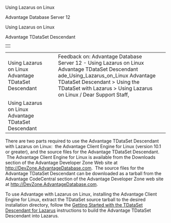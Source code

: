 Using Lazarus on Linux




Advantage Database Server 12  

Using Lazarus on Linux

Advantage TDataSet Descendant

|  |
| --- |
|  |

|  |  |  |  |  |
| --- | --- | --- | --- | --- |
| Using Lazarus on Linux  Advantage TDataSet Descendant |  |  | Feedback on: Advantage Database Server 12 - Using Lazarus on Linux Advantage TDataSet Descendant ade\_Using\_Lazarus\_on\_Linux Advantage TDataSet Descendant > Using the TDataSet with Lazarus > Using Lazarus on Linux / Dear Support Staff, |  |
| Using Lazarus on Linux  Advantage TDataSet Descendant |  |  |  |  |

There are two parts required to use the Advantage TDataSet Descendant with Lazarus on Linux:  the Advantage Client Engine for Linux (version 10.1 or greater), and the source files for the Advantage TDataSet Descendant.  The Advantage Client Engine for Linux is available from the Downloads section of the Advantage Developer Zone Web site at http://DevZone.AdvantageDatabase.com.  The source files for the Advantage TDataSet Descendant can be downloaded as a tarball from the Advantage CodeCentral section of the Advantage Developer Zone web site at http://DevZone.AdvantageDatabase.com.

To use Advantage with Lazarus on Linux, installing the Advantage Client Engine for Linux, extract the TDataSet source tarball to the desired installation directory, follow the [Getting Started with the TDataSet Descendant for Lazarus](ade_getting_started_with_tdataset_for_lazarus.htm) instructions to build the Advantage TDataSet Descendant into Lazarus.